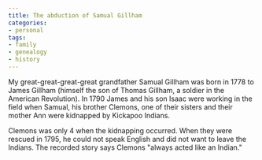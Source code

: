 ```yaml
---
title: The abduction of Samual Gillham
categories:
- personal
tags:
- family
- genealogy
- history
---
```


My great-great-great-great grandfather Samual Gillham was born in 1778 to James Gillham (himself the son of Thomas Gillham, a soldier in the American Revolution).  In 1790 James and his son Isaac were working in the field when Samual, his brother Clemons, one of their sisters and their mother Ann were kidnapped by Kickapoo Indians.

Clemons was only 4 when the kidnapping occurred.  When they were rescued in 1795, he could not speak English and did not want to leave the Indians.  The recorded story says Clemons "always acted like an Indian."
